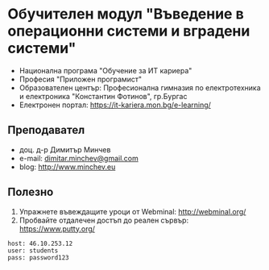 # Обучителен модул "Въведение в операционни системи и вградени системи"
- Национална програма "Обучение за ИТ кариера"
- Професия "Приложен програмист" 
- Образователен център: Професионална гимназия по електротехника и електроника "Константин Фотинов", гр.Бургас  
- Електронен портал: https://it-kariera.mon.bg/e-learning/

## Преподавател
- доц. д-р Димитър Минчев
- e-mail: dimitar.minchev@gmail.com 
- blog: http://www.minchev.eu

## Полезно
1. Упражнете въвеждащите уроци от Webminal: http://webminal.org/
2. Пробвайте отдалечен достъп до реален сървър: https://www.putty.org/
```
host: 46.10.253.12
user: students
pass: password123
```


